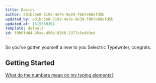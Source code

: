 ```yaml
---
title: Basics
author: e01bc5e8-3193-4e7e-9e39-f067e88efd5b
updated_by: e01bc5e8-3193-4e7e-9e39-f067e88efd5b
updated_at: 1615569361
template: default
id: f0b0fdd4-95ae-450e-8360-2377c5e4b3ed
---
```

So you've gotten yourself a new to you Selectric Typewriter, congrats.

## Getting Started

[What do the numbers mean on my typing elements?](/pitch)